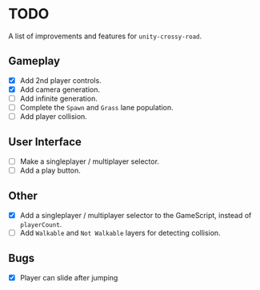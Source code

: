 # TODO

A list of improvements and features for `unity-crossy-road`.

## Gameplay

-   [x] Add 2nd player controls.
-   [x] Add camera generation.
-   [ ] Add infinite generation.
-   [ ] Complete the `Spawn` and `Grass` lane population.
-   [ ] Add player collision.

## User Interface

-   [ ] Make a singleplayer / multiplayer selector.
-   [ ] Add a play button.

## Other

-   [x] Add a singleplayer / multiplayer selector to the GameScript, instead of `playerCount`.
-   [ ] Add `Walkable` and `Not Walkable` layers for detecting collision.

## Bugs

-   [x] Player can slide after jumping

